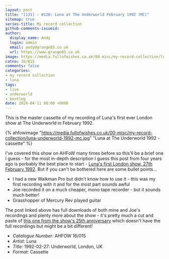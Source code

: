 ```yaml
---
layout: post
title: "[131] - #126: Luna at The Underworld February 1992 (MC)"
sitemap: true
series-title: My record collection
github-comments-issueid:
author:
  display_name: Andy
  login: admin
  email: andy@grange85.co.uk
  url: https://www.grange85.co.uk
image: https://media.fullofwishes.co.uk/00-misc/my-record-collection/luna-underworld-1992-mc.jpg
catno: 16/015
comments: false
categories:
- my record collection
- luna
tags:
- live
- underworld
- bootleg
date: 2024-04-11 00:00 +0000
---
```

This is the master cassette of my recording of Luna's first ever London show at The Underworld in February 1992.

{% ahfowimage "https://media.fullofwishes.co.uk/00-misc/my-record-collection/luna-underworld-1992-mc.jpg" "Luna at The Underworld 1992 - cassette" %}

I've covered this show on AHFoW many times before so this'll be a brief one I guess - for the most in-depth description I guess this post from four years ago is porbably the best place to start - [Luna's first London show, 27th February 1992](/2020/02/27/lunas-first-london-show-27-feb-1992/). But if you can't be bothered here are some bullet points...

<!--more-->

 - I had a new Walkman Pro but didn't know how to use it - this was my first recording with it and for the most part sounds awful
 - Joe recorded it on a much cheaper, mono tape recorder - but it sounds much better!
 - Grasshopper of Mercury Rev played guitar

The post linked above has full downloads of both mine and Joe's recordings and plenty more about the show - it's pretty much a cut and paste of [this one from the show's 25th anniversary](/2017/02/27/download-luna-in-london-25-years-ago/) which doesn't have the full recordings but might be a bit different!

 - *Catalogue Number:* AHFOW 16/015
 - *Artist:* Luna
 - *Title:* 1992-02-27: Underworld, London, UK
 - *Format:* Cassette


